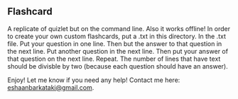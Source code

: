 ## Flashcard

A replicate of quizlet but on the command line. Also it works offline! In order to create your own custom flashcards, put a .txt in this directory. In the .txt file. Put your question in one line. Then but the answer to that question in the next line. Put another question in the next line. Then put your answer of that question on the next line. Repeat. The number of lines that have text should be divisble by two (because each question should have an answer). 

Enjoy! Let me know if you need any help! Contact me here: eshaanbarkataki@gmail.com.
